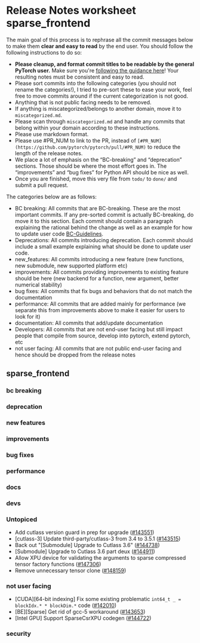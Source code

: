 
# Release Notes worksheet sparse_frontend

The main goal of this process is to rephrase all the commit messages below to make them **clear and easy to read** by the end user. You should follow the following instructions to do so:

* **Please cleanup, and format commit titles to be readable by the general PyTorch user.** Make sure you're [following the guidance here](https://docs.google.com/document/d/14OmgGBr1w6gl1VO47GGGdwrIaUNr92DFhQbY_NEk8mQ/edit)! Your resulting notes must be consistent and easy to read.
* Please sort commits into the following categories (you should not rename the categories!), I tried to pre-sort these to ease your work, feel free to move commits around if the current categorization is not good.
* Anything that is not public facing needs to be removed.
* If anything is miscategorized/belongs to another domain, move it to `miscategorized.md`.
* Please scan through `miscategorized.md` and handle any commits that belong within your domain according to these instructions.
* Please use markdown format.
* Please use #PR_NUM to link to the PR, instead of `[#PR_NUM](https://github.com/pytorch/pytorch/pull/#PR_NUM)` to reduce the length of the release notes.
* We place a lot of emphasis on the “BC-breaking” and “deprecation” sections. Those should be where the most effort goes in. The “improvements” and “bug fixes” for Python API should be nice as well.
* Once you are finished, move this very file from `todo/` to `done/` and submit a pull request.

The categories below are as follows:

* BC breaking: All commits that are BC-breaking. These are the most important commits. If any pre-sorted commit is actually BC-breaking, do move it to this section. Each commit should contain a paragraph explaining the rational behind the change as well as an example for how to update user code [BC-Guidelines](https://docs.google.com/document/d/14OmgGBr1w6gl1VO47GGGdwrIaUNr92DFhQbY_NEk8mQ/edit#heading=h.a9htwgvvec1m).
* Deprecations: All commits introducing deprecation. Each commit should include a small example explaining what should be done to update user code.
* new_features: All commits introducing a new feature (new functions, new submodule, new supported platform etc)
* improvements: All commits providing improvements to existing feature should be here (new backend for a function, new argument, better numerical stability)
* bug fixes: All commits that fix bugs and behaviors that do not match the documentation
* performance: All commits that are added mainly for performance (we separate this from improvements above to make it easier for users to look for it)
* documentation: All commits that add/update documentation
* Developers: All commits that are not end-user facing but still impact people that compile from source, develop into pytorch, extend pytorch, etc
* not user facing: All commits that are not public end-user facing and hence should be dropped from the release notes

## sparse_frontend
### bc breaking
### deprecation
### new features
### improvements
### bug fixes
### performance
### docs
### devs
### Untopiced
- Add cutlass version guard in prep for upgrade ([#143551](https://github.com/pytorch/pytorch/pull/143551))
- [cutlass-3] Update third-party/cutlass-3 from 3.4 to 3.5.1 ([#143515](https://github.com/pytorch/pytorch/pull/143515))
- Back out "[Submodule] Upgrade to Cutlass 3.6" ([#144738](https://github.com/pytorch/pytorch/pull/144738))
- [Submodule] Upgrade to Cutlass 3.6 part deux ([#144911](https://github.com/pytorch/pytorch/pull/144911))
- Allow XPU device for validating the arguments to sparse compressed tensor factory functions ([#147306](https://github.com/pytorch/pytorch/pull/147306))
- Remove unnecessary tensor clone ([#148159](https://github.com/pytorch/pytorch/pull/148159))
### not user facing
- [CUDA][64-bit indexing] Fix some existing problematic `int64_t _ = blockIdx.* * blockDim.*` code ([#142010](https://github.com/pytorch/pytorch/pull/142010))
- [BE][Sparse] Get rid of gcc-5 workaround ([#143653](https://github.com/pytorch/pytorch/pull/143653))
- [Intel GPU] Support SparseCsrXPU codegen ([#144722](https://github.com/pytorch/pytorch/pull/144722))
### security
